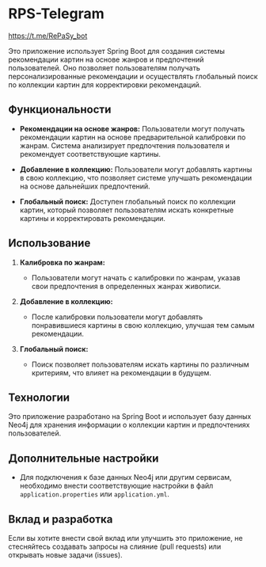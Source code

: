 # RPS-Telegram

https://t.me/RePaSy_bot

Это приложение использует Spring Boot для создания системы рекомендации картин на основе жанров и предпочтений пользователей. Оно позволяет пользователям получать персонализированные рекомендации и осуществлять глобальный поиск по коллекции картин для корректировки рекомендаций.

## Функциональности

- **Рекомендации на основе жанров:** Пользователи могут получать рекомендации картин на основе предварительной калибровки по жанрам. Система анализирует предпочтения пользователя и рекомендует соответствующие картины.
- **Добавление в коллекцию:** Пользователи могут добавлять картины в свою коллекцию, что позволяет системе улучшать рекомендации на основе дальнейших предпочтений.

- **Глобальный поиск:** Доступен глобальный поиск по коллекции картин, который позволяет пользователям искать конкретные картины и корректировать рекомендации.

## Использование

1. **Калибровка по жанрам:**

   - Пользователи могут начать с калибровки по жанрам, указав свои предпочтения в определенных жанрах живописи.

2. **Добавление в коллекцию:**

   - После калибровки пользователи могут добавлять понравившиеся картины в свою коллекцию, улучшая тем самым рекомендации.

3. **Глобальный поиск:**
   - Поиск позволяет пользователям искать картины по различным критериям, что влияет на рекомендации в будущем.

## Технологии

Это приложение разработано на Spring Boot и использует базу данных Neo4j для хранения информации о коллекции картин и предпочтениях пользователей.

## Дополнительные настройки

- Для подключения к базе данных Neo4j или другим сервисам, необходимо внести соответствующие настройки в файл `application.properties` или `application.yml`.

## Вклад и разработка

Если вы хотите внести свой вклад или улучшить это приложение, не стесняйтесь создавать запросы на слияние (pull requests) или открывать новые задачи (issues).
